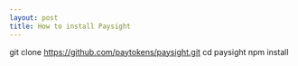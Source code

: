```yaml
---
layout: post
title: How to install Paysight
---
```


git clone https://github.com/paytokens/paysight.git
cd paysight
npm install